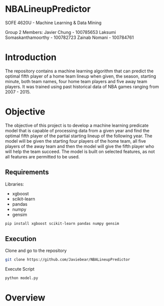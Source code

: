 # NBALineupPredictor
SOFE 4620U - Machine Learning & Data Mining

Group 2 Members:
Javier Chung - 100785653
Laksumi Somaskanthamoorthy - 100782723 
Zainab Nomani - 100784761

# Introduction
The repository contains a machine learning algorithm that can predict the optimal fifth player of a home team lineup when given, the season, starting minute, both team names, four home team players and five away team players. It was trained using past historical data of NBA games ranging from 2007 - 2015.

# Objective
The objective of this project is to develop a machine learning predicate model that is capable of processing data from a given year and find the optimal fifth player of the partial starting lineup of the following year. The model will be given the starting four players of the home team, all five players of the away team and then the model will give the fifth player who will help the team succeed. The model is built on selected features, as not all features are permitted to be used.
 
## Requirements
Libraries:
- xgboost
- scikit-learn
- pandas
- numpy
- gensim

```bash
pip install xgboost scikit-learn pandas numpy gensim 
```
## Execution
Clone and go to the repository 
```bash
git clone https://github.com/Javiebear/NBALineupPredictor
```
Execute Script
```bash
python model.py
```

# Overview

